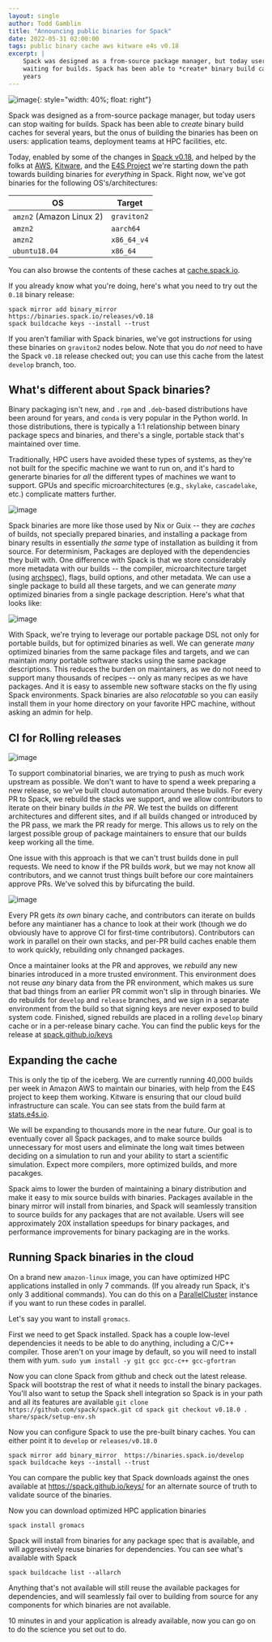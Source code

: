 ```yaml
---
layout: single
author: Todd Gamblin
title: "Announcing public binaries for Spack"
date: 2022-05-31 02:00:00
tags: public binary cache aws kitware e4s v0.18
excerpt: |
    Spack was designed as a from-source package manager, but today users can stop
    waiting for builds. Spack has been able to *create* binary build caches for several
    years
---
```


![image](/assets/images/binary-sticker.png){: style="width: 40%; float: right"}

Spack was designed as a from-source package manager, but today users can stop waiting
for builds. Spack has been able to *create* binary build caches for several years, but
the onus of building the binaries has been on users: application teams, deployment teams
at HPC facilities, etc.

Today, enabled by some of the changes in
[Spack v0.18](https://github.com/spack/spack/releases/tag/v0.18.0), and helped by the
folks at [AWS](https://aws.amazon.com), [Kitware](https://aws.amazon.com), and the
[E4S Project](https://e4s.io) we're starting down the path towards building binaries for
*everything* in Spack.  Right now, we've got binaries for the following OS's/architectures:

| OS                       | Target      |
|--------------------------|-------------|
| `amzn2` (Amazon Linux 2) | `graviton2` |
| `amzn2`                  | `aarch64`   |
| `amzn2`                  | `x86_64_v4` |
| `ubuntu18.04`            | `x86_64`    |

You can also browse the contents of these caches at
[cache.spack.io](https://cache.spack.io).

If you already know what you're doing, here's what you need to try out the `0.18` binary
release:

```
spack mirror add binary_mirror  https://binaries.spack.io/releases/v0.18
spack buildcache keys --install --trust
```

If you aren't familiar with Spack binaries, we've got instructions for using these
binaries on `graviton2` nodes below. Note that you do *not* need to have the Spack
`v0.18` release checked out; you can use this cache from the latest `develop` branch,
too.


## What's different about Spack binaries?

Binary packaging isn't new, and `.rpm` and `.deb`-based distributions have been around
for years, and `conda` is very popular in the Python world. In those distributions,
there is typically a 1:1 relationship between binary package specs and binaries, and
there's a single, portable stack that's maintained over time.

Traditionally, HPC users have avoided these types of systems, as they're not built for
the specific machine we want to run on, and it's hard to generarte binaries for *all*
the different types of machines we want to support. GPUs and specific microarchitectures
(e.g., `skylake`, `cascadelake`, etc.) complicate matters further.

![image](/assets/images/traditional-binary-pipeline.png)

Spack binaries are more like those used by Nix or Guix -- they are *caches* of builds,
not specially prepared binaries, and installing a package from binary results in
essentially *the same* type of installation as building it from source. For determinism,
Packages are deployed with the dependencies they built with. One difference with Spack
is that we store considerably more metadata with our builds -- the compiler,
microarchitecture target (using [archspec](https://github.com/archspec/archspec)),
flags, build options, and other metadata. We can use a single package to build all these
targets, and we can generate *many* optimized binaries from a single package
description. Here's what that looks like:

![image](/assets/images/spack-binary-pipeline.png)

With Spack, we're trying to leverage our portable package DSL not only for portable
builds, but for optimized binaries as well. We can generate *many* optimized binaries
from the same package files and targets, and we can maintain *many* portable software
stacks using the same package descriptions. This reduces the burden on maintainers, as
we do not need to support many thousands of recipes -- only as many recipes as we have
packages. And it is easy to assemble new software stacks on the fly using Spack
environments. Spack binaries are also *relocatable* so you can easily install them in
your home directory on your favorite HPC machine, without asking an admin for help.


## CI for Rolling releases

![image](/assets/images/gitlab-ci.png)

To support combinatorial binaries, we are trying to push as much work upstream as
possible. We don't want to have to spend a week preparing a new release, so we've built
cloud automation around these builds. For every PR to Spack, we rebuild the stacks we
support, and we allow contributors to iterate on their binary builds *in the PR*. We
test the builds on different architectures and different sites, and if all builds
changed or introduced by the PR pass, we mark the PR ready for merge. This allows us to
rely on the largest possible group of package maintainers to ensure that our builds keep
working all the time.

One issue with this approach is that we can't trust builds done in pull requests. We
need to know if the PR builds *work*, but we may not know all contributors, and we
cannot trust things built before our core maintainers approve PRs. We've solved this by
bifurcating the build.

![image](/assets/images/pr-buckets.png)

Every PR gets *its own* binary cache, and contributors can iterate on builds before any
maintianer has a chance to look at their work (though we do obviously have to approve CI
for first-time contributors). Contributors can work in parallel on their own stacks, and
per-PR build caches enable them to work quickly, rebuilding only chnanged packages.

Once a maintainer looks at the PR and approves, we *rebuild* any new binaries introduced
in a more trusted environment. This environment does not reuse *any* binary data from
the PR environment, which makes us sure that bad things from an earlier PR commit won't
slip in through binaries. We do rebuilds for `develop` and `release` branches, and we
sign in a separate environment from the build so that signing keys are never exposed to
build system code. Finished, signed rebuilds are placed in a rolling `develop` binary
cache or in a per-release binary cache. You can find the public keys for the release at
[spack.github.io/keys](https://spack.github.io/keys)

## Expanding the cache

This is only the tip of the iceberg. We are currently running 40,000 builds per week in
Amazon AWS to maintain our binaries, with help from the E4S project to keep them
working. Kitware is ensuring that our cloud build infrastructure can scale. You can see
stats from the build farm at [stats.e4s.io](https://stats.e4s.io).

We will be expanding to thousands more in the near future. Our goal is to eventually
cover all Spack packages, and to make source builds unnecessary for most users and
eliminate the long wait times between deciding on a simulation to run and your ability
to start a scientific simulation. Expect more compilers, more optimized builds, and more
pacakges.

Spack aims to lower the burden of maintaining a binary distribution and make it easy to
mix source builds with binaries. Packages available in the binary mirror will install
from binaries, and Spack will seamlessly transition to source builds for any packages
that are not available. Users will see approximately 20X installation speedups for
binary packages, and performance improvements for binary packaging are in the works.

## Running Spack binaries in the cloud

On a brand new `amazon-linux` image, you can have optimized HPC applications installed
in only 7 commands. (If you already run Spack, it's only 3 additional commands). You can
do this on a [ParallelCluster](https://aws.amazon.com/hpc/parallelcluster/) instance if
you want to run these codes in parallel.

Let's say you want to install `gromacs`.

First we need to get Spack installed. Spack has a couple low-level dependencies it needs
to be able to do anything, including a C/C++ compiler. Those aren't on your image by
default, so you will need to install them with yum. ``` sudo yum install -y git gcc
gcc-c++ gcc-gfortran ```

Now you can clone Spack from github and check out the latest release. Spack will
bootstrap the rest of what it needs to install the binary packages. You'll also want to
setup the Spack shell integration so Spack is in your path and all its features are
available ``` git clone https://github.com/spack/spack.git cd spack git checkout v0.18.0
. share/spack/setup-env.sh ```

Now you can configure Spack to use the pre-built binary caches. You can either point it
to `develop` or `releases/v0.18.0`

```
spack mirror add binary_mirror  https://binaries.spack.io/develop
spack buildcache keys --install --trust
```

You can compare the public key that Spack downloads against the ones available at
https://spack.github.io/keys/ for an alternate source of truth to validate source of the
binaries.

Now you can download optimized HPC application binaries

```
spack install gromacs
```

Spack will install from binaries for any package spec that is available, and will
aggressively reuse binaries for dependencies. You can see what's available with Spack


```
spack buildcache list --allarch
```

Anything that's not available will still reuse the available packages for dependencies,
and will seamlessly fail over to building from source for any components for which
binaries are not available.

10 minutes in and your application is already available, now you can go on to do the
science you set out to do.

